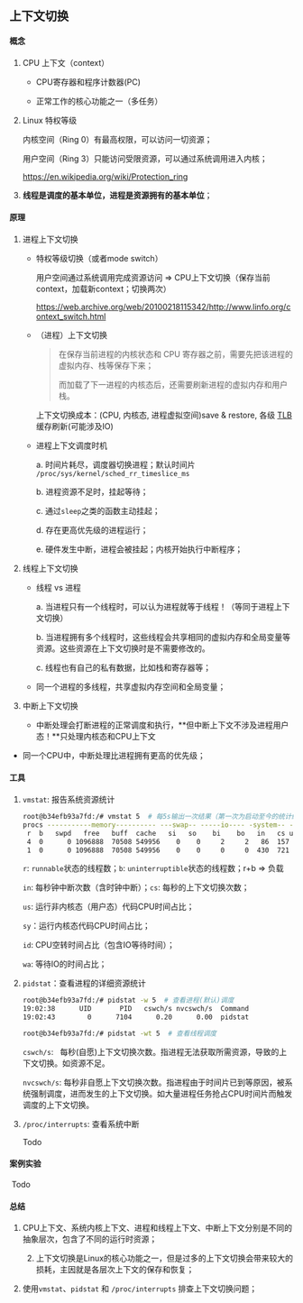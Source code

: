 ## 上下文切换



#### 概念

1. CPU 上下文（context）

   * CPU寄存器和程序计数器(PC)

   * 正常工作的核心功能之一（多任务）



2. Linux 特权等级

   内核空间（Ring 0）有最高权限，可以访问一切资源；

   用户空间（Ring 3）只能访问受限资源，可以通过系统调用进入内核；

   https://en.wikipedia.org/wiki/Protection_ring

3. **线程是调度的基本单位，进程是资源拥有的基本单位**；



#### 原理

1. 进程上下文切换

   * 特权等级切换（或者mode switch）

     用户空间通过系统调用完成资源访问 => CPU上下文切换（保存当前context，加载新context；切换两次）

     https://web.archive.org/web/20100218115342/http://www.linfo.org/context_switch.html

   * （进程）上下文切换

     > 在保存当前进程的内核状态和 CPU 寄存器之前，需要先把该进程的虚拟内存、栈等保存下来；
     >
     > 而加载了下一进程的内核态后，还需要刷新进程的虚拟内存和用户栈。

     上下文切换成本：(CPU, 内核态, 进程虚拟空间)save & restore, 各级 [TLB](https://en.wikipedia.org/wiki/Translation_lookaside_buffer) 缓存刷新(可能涉及IO)

   * 进程上下文调度时机

     a. 时间片耗尽，调度器切换进程；默认时间片 `/proc/sys/kernel/sched_rr_timeslice_ms`

     b. 进程资源不足时，挂起等待；

     c. 通过`sleep`之类的函数主动挂起；

     d. 存在更高优先级的进程运行；

     e. 硬件发生中断，进程会被挂起；内核开始执行中断程序；

     

2. 线程上下文切换

   * 线程 vs 进程

     a. 当进程只有一个线程时，可以认为进程就等于线程！（等同于进程上下文切换）

     b. 当进程拥有多个线程时，这些线程会共享相同的虚拟内存和全局变量等资源。这些资源在上下文切换时是不需要修改的。

     c. 线程也有自己的私有数据，比如栈和寄存器等；

   * 同一个进程的多线程，共享虚拟内存空间和全局变量；

   

3. 中断上下文切换

   * 中断处理会打断进程的正常调度和执行，**但中断上下文不涉及进程用户态！**只处理内核态和CPU上下文
* 同一个CPU中，中断处理比进程拥有更高的优先级；
   

#### 工具

1. `vmstat`: 报告系统资源统计

   ```bash
   root@b34efb93a7fd:/# vmstat 5  # 每5s输出一次结果（第一次为启动至今的统计结果）
   procs -----------memory---------- ---swap-- -----io---- -system-- ------cpu-----
    r  b   swpd   free   buff  cache   si   so    bi    bo   in   cs us sy id wa st
    4  0      0 1096888  70508 549956    0    0     2     2   86  157  0  0 99  0  0
    1  0      0 1096888  70508 549956    0    0     0     0  430  721  0  1 99  0  0
   ```

   

   `r`: `runnable`状态的线程数；`b`: `uninterruptible`状态的线程数；r+b => 负载

   `in`: 每秒钟中断次数（含时钟中断）；`cs`: 每秒的上下文切换次数；

   `us`: 运行非内核态（用户态）代码CPU时间占比；

   `sy`：运行内核态代码CPU时间占比；

   `id`:  CPU空转时间占比（包含IO等待时间）；

   `wa`: 等待IO的时间占比；

2. `pidstat`：查看进程的详细资源统计

   ```bash
   root@b34efb93a7fd:/# pidstat -w 5  # 查看进程(默认)调度
   19:02:38      UID       PID   cswch/s nvcswch/s  Command
   19:02:43        0      7104      0.20      0.00  pidstat
   
   root@b34efb93a7fd:/# pidstat -wt 5  # 查看线程调度
   ```

   `cswch/s`:   每秒(自愿)上下文切换次数。指进程无法获取所需资源，导致的上下文切换。如资源不足。

   `nvcswch/s`: 每秒非自愿上下文切换次数。指进程由于时间片已到等原因，被系统强制调度，进而发生的上下文切换。如大量进程任务抢占CPU时间片而触发调度的上下文切换。

3. `/proc/interrupts`: 查看系统中断

   Todo

   

#### 案例实验

​	Todo



#### 总结

1. CPU上下文、系统内核上下文、进程和线程上下文、中断上下文分别是不同的抽象层次，包含了不同的运行时资源；

 	2. 上下文切换是Linux的核心功能之一，但是过多的上下文切换会带来较大的损耗，主因就是各层次上下文的保存和恢复；

3. 使用`vmstat`、`pidstat` 和 `/proc/interrupts` 排查上下文切换问题；
